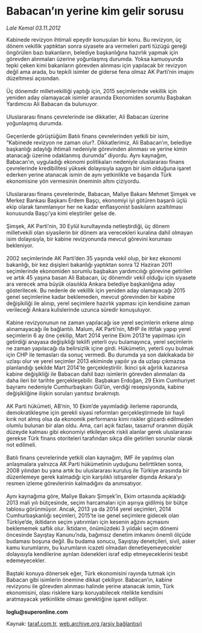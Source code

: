 # Babacan’ın yerine kim gelir sorusu

*Lale Kemal 03.11.2012*

<div class="yazi">Kabinede revizyon ihtimali epeydir konuşulan bir konu. Bu revizyon, üç dönem vekillik yaptıktan sonra siyasete ara vermeleri parti tüzügü gereği öngörülen bazı bakanların, belediye başkanlığına hazırlık yapmak için görevden alınmaları üzerine yoğunlaşmış durumda. Yoksa kamuoyunda tepki çeken kimi bakanların görevden alınması için yapılacak bir revizyon değil ama arada, bu tepkili isimler de giderse fena olmaz AK Parti’nin imajını düzeltmesi açısından.<br/><br/>Üç dönemdir milletvekilliği yaptığı için, 2015 seçimlerinde vekillik için yeniden aday olamayacak isimler arasında Ekonomiden sorumlu Başbakan Yardımcısı Ali Babacan da bulunuyor.<br/><br/>Uluslararası finans çevrelerinde ise dikkatler, Ali Babacan üzerine yoğunlaşmış durumda.<br/><br/>Geçenlerde görüştüğüm Batılı finans çevrelerinden yetkili bir isim, “Kabinede revizyon ne zaman olur?. Dikkatlerimiz, Ali Babacan’ın, belediye başkanlığı adaylığı ihtimali nedeniyle görevinden alınması ve yerine kimin atanacağı üzerine odaklanmış durumda” diyordu. Aynı kaynağım, Babacan’ın, uyguladığı ekonomi politikaları nedeniyle uluslararası finans çevrelerinde kredibilitesi yüksek dolayısıyla saygın bir isim olduğuna işaret ederken yerine atanacak ismin de aynı yetkinlikte ve başarıda Türk ekonomisine yön vermesinin öneminin altını çiziyordu.<br/><br/>Uluslararası finans çevrelerinde, Babacan, Maliye Bakanı Mehmet Şimşek ve Merkez Bankası Başkanı Erdem Başçı, ekonomiyi iyi götüren başarılı üçlü ekip olarak tanımlanıyor her ne kadar enflasyonist baskıların azaltılması konusunda Başçı’ya kimi eleştiriler gelse de.<br/><br/>Şimşek, AK Parti’nin, 30 Eylül kurultayında netleştirdiği, üç dönem milletvekili olan siyasilerin bir dönem ara verecekleri kuralına dahil olmayan isim dolayısıyla, bir kabine revizyonunda mevcut görevini koruması bekleniyor.<br/><br/>2002 seçimlerinde AK Parti’den 35 yaşında vekil olup, bir kez ekonomi bakanlığı, bir kez dışişleri bakanlığı yaptıktan sonra 12 Haziran 2011 seçimlerinde ekonomiden sorumlu başbakan yardımcılığı görevine getirilen ve artık 45 yaşına basan Ali Babacan, üç dönemdir vekil olduğu için siyasete ara verecek ama büyük olasılıkla Ankara belediye başkanlığına aday gösterilecek. Bu nedenle de vekillik için yeniden aday olamayacağı 2015 genel seçimlerine kadar beklemeden, mevcut görevinden bir kabine değişikiliği ile alınıp, yerel seçimlere hazırlık yapması için kendisine zaman verileceği Ankara kulislerinde uzunca süredir konuşuluyor.<br/><br/>Kabine revizyonunun ne zaman yapılacağı ise yerel seçimlerin erkene alınıp alınamayacağı ile bağlantılı. Malum, AK Parti’nin, MHP ile ittifak yapıp yerel seçimlerin 6 ay öne çekilip, Mart 2014 yerine Ekim 2013’te yapılması için getirdiği anayasa değişikliği teklifi yeterli oyu bulamayınca, yerel seçimlerin ne zaman yapılacağı da belirsizlik içine girdi. Hükümetin, yeterli oyu bulmak için CHP ile temasları da sonuç vermedi. Bu durumda ya son dakikakada bir uzlaşı olur ve yerel seçimler 2013 ekiminde yapılır ya da uzlaşı çıkmazsa planlandığı şekilde Mart 2014’te gerçekleştirilir. İkinci şık ağırlık kazanırsa kabine değişikliği ile Babacan dahil bazı isimlerin görevden alınmaları da daha ileri bir tarihte gerçekleşebilir. Başbakan Erdoğan, 29 Ekim Cumhuriyet bayramı nedeniyle Cumhurbaşkanı Gül’ün, verdiği resepsiyonda, kabine değişikliğine ilişkin soruları yanıtsız bırakmıştı.<br/><br/>AK Parti hükümeti, AB’nin, 10 Ekim’de yayımladığı ilerleme raporunda, demokratikleşme için gerekli siyasi reformları gerçekleştirmede bir hayli kırık not almış olsa da ekonomik performansı kimi riskler gözardı edilmeden olumlu bulunan bir alan oldu. Ama, cari açık fazlası, tasarruf oranının düşük düzeyde kalması gibi ekonomiyi etkileyecek riskli alanlar gerek uluslararası gerekse Türk finans otoriteleri tarafından sıkça dile getirilen sorunlar olarak not edilmeli.<br/><br/>Batılı finans çevrelerinde yetkili olan kaynağım, IMF ile yapılmış olan anlaşmalara yalnızca AK Parti hükümetinin uyduğunu belirttikten sonra, 2008 yılından bu yana artık bu uluslararası kuruluş ile Türkiye arasında bir düzenlemeye gerek kalmadığı için karşılıklı istişareler dışında Ankara’yı resmen izleme görevlerinin kalmadığını da anımsatıyor.<br/><br/>Aynı kaynağıma göre, Maliye Bakanı Şimşek’in, Ekim ortasında açıkladığı 2013 mali yılı bütçesinde, seçim harcamaları için aşırıya gidilmiş bir bütçe tablosu görünmüyor. Ancak, 2013 ya da 2014 yerel seçimleri, 2014 Cumhurbaşkanlığı seçimleri, 2015’te ise genel seçimlere gidecek olan Türkiye’de, ikitidarın seçim yatırımları için kesenin ağzını açmasını beklememek saflık olur. İktidarın, önümüzdeki 3 yıldaki seçim dönemi öncesinde Sayıştay Kanunu’nda, bağımsız denetim imkanını önemli ölçüde budaması boşuna değil. Bu budama sonucu, Sayıştay denetçileri, sivil, asker kamu kurumlarını, bu kurumların icazeti olmadan denetleyemeyecekler dolayısıyla kendilerine ayrılan ödenekleri israf edip etmeyeceklerini tesbit edemeyecekler.<br/><br/>Baştaki konuya dönersek eğer, Türk ekonomisini rayında tutmak için Babacan gibi isimlerin önemine dikkat çekiliyor. Babacan’ın, kabine revizyonu ile görevden alınması halinde yerine atanacak ismin, Türk ekonomisini, olası risklere karşı koruyabilecek ntelikte kendisini aratmayacak yetkinlikte olması gerektiğine işaret ediliyor.<br/><br/><strong>loglu@superonline.com</strong><br/>
</div>

Kaynak: [taraf.com.tr](http://www.taraf.com.tr/lale-kemal/makale-babacan-in-yerine-kim-gelir-sorusu.htm), [web.archive.org (arşiv bağlantısı)](http://web.archive.org/web/20130818015056/http://www.taraf.com.tr/lale-kemal/makale-babacan-in-yerine-kim-gelir-sorusu.htm)
